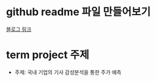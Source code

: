 # github readme 파일 만들어보기

[블로그 링크](https://news.mit.edu/2020/foolproof-way-shrink-deep-learning-models-0430)

# term project 주제 
- 주제: 국내 기업의 기사 감성분석을 통한 주가 예측
 
 
